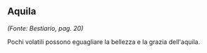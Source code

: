 ## **Aquila**

*(Fonte: Bestiario, pag. 20)*

Pochi volatili possono eguagliare la bellezza e la grazia dell'aquila.
